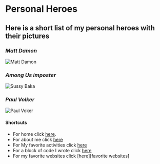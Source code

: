 # Personal Heroes

## Here is a short list of my personal heroes with their pictures

### _Matt Damon_

![Matt Damon](https://external-content.duckduckgo.com/iu/?u=https%3A%2F%2Ftse2.mm.bing.net%2Fth%3Fid%3DOIP.cmIUP_k5dP2HkDHAdl1wHAHaLH%26pid%3DApi&f=1)

### _Among Us imposter_
![Sussy Baka](https://external-content.duckduckgo.com/iu/?u=https%3A%2F%2Ftse3.mm.bing.net%2Fth%3Fid%3DOIP.2Nuokp81_UoBodNySH2xgAHaHa%26pid%3DApi&f=1)

### _Paul Volker_
![Paul Voker](https://external-content.duckduckgo.com/iu/?u=https%3A%2F%2Ftse2.mm.bing.net%2Fth%3Fid%3DOIP.6Lxdb5hxkTB1S34YEBzKnAAAAA%26pid%3DApi&f=1)



#### Shortcuts
 * For home click [here][home].
 * For about me click [here][about me]
 * For My favorite activities click [here][favorite activities]
 * For a block of code I wrote click [here][code block]
 * For my favorite websites click [here][favorite websites]


[home]: https://aidtheogre.github.io
[about me]: https://aidtheogre.github.io/aboutme.github.io/  
[favorite activities]: www.github.com  
[code block]: www.github.com  


 
